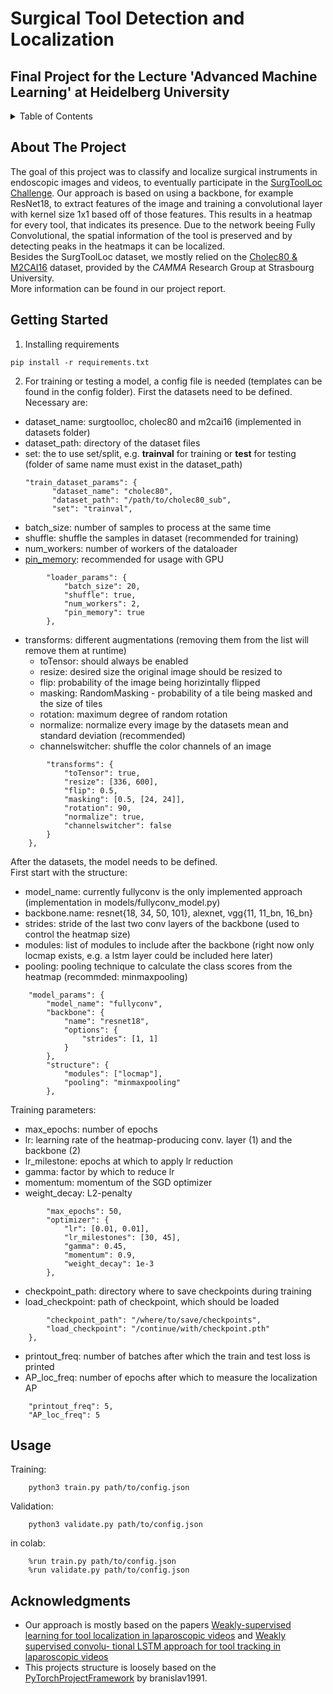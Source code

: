 # Surgical Tool Detection and Localization
## Final Project for the Lecture 'Advanced Machine Learning' at Heidelberg University

<!-- TABLE OF CONTENTS -->
<details>
  <summary>Table of Contents</summary>
  <ol>
    <li>
      <a href="#about-the-project">About The Project</a>
    </li>
    <li>
      <a href="#getting-started">Getting Started</a>
    </li>
    <li><a href="#usage">Usage</a></li>
    <li><a href="#acknowledgments">Acknowledgments</a></li>
  </ol>
</details>



<!-- ABOUT THE PROJECT -->
## About The Project

The goal of this project was to classify and localize surgical instruments in endoscopic images and
videos, to eventually participate in the [SurgToolLoc Challenge](https://surgtoolloc.grand-challenge.org/).
Our approach is based on using a backbone, for example ResNet18, to extract features of the
image and training a convolutional layer with kernel size 1x1 based off of those features. This
results in a heatmap for every tool, that indicates its presence. Due to the network beeing Fully
Convolutional, the spatial information of the tool is preserved and by detecting peaks in the 
heatmaps it can be localized.<br/>
Besides the SurgToolLoc dataset, we mostly relied on the [Cholec80 & M2CAI16](http://camma.u-strasbg.fr/datasets) dataset, provided by the 
<em>CAMMA</em> Research Group at Strasbourg University.<br/>
More information can be found in our project report.



<!-- GETTING STARTED -->
## Getting Started

1. Installing requirements
  ```
  pip install -r requirements.txt
  ```
2. For training or testing a model, a config file is needed (templates can be found in the config folder).
First the datasets need to be defined.<br/>
Necessary are:
* dataset_name: surgtoolloc, cholec80 and m2cai16 (implemented in datasets folder)
* dataset_path: directory of the dataset files
* set: the to use set/split, e.g. **trainval** for training or **test** for testing (folder of same name must exist in the dataset_path)
  ```
  "train_dataset_params": {
        "dataset_name": "cholec80",
        "dataset_path": "/path/to/cholec80_sub",
        "set": "trainval",
  ```
* batch_size: number of samples to process at the same time
* shuffle: shuffle the samples in dataset (recommended for training)
* num_workers: number of workers of the dataloader
* [pin_memory](https://stackoverflow.com/questions/55563376/pytorch-how-does-pin-memory-work-in-dataloader): recommended for usage with GPU
```
        "loader_params": {
            "batch_size": 20,
            "shuffle": true,
            "num_workers": 2,
            "pin_memory": true
        },
```
* transforms: different augmentations (removing them from the list will remove them at runtime)
  + toTensor: should always be enabled
  + resize: desired size the original image should be resized to
  + flip: probability of the image being horizintally flipped
  + masking: RandomMasking - probability of a tile being masked and the size of tiles
  + rotation: maximum degree of random rotation
  + normalize: normalize every image by the datasets mean and standard deviation (recommended)
  + channelswitcher: shuffle the color channels of an image
```
        "transforms": {
            "toTensor": true,
            "resize": [336, 600],
            "flip": 0.5,
            "masking": [0.5, [24, 24]],
            "rotation": 90,
            "normalize": true,
            "channelswitcher": false
        }
    },
```
After the datasets, the model needs to be defined.<br/>
First start with the structure:
* model_name: currently fullyconv is the only implemented approach (implementation in models/fullyconv_model.py)
* backbone.name: resnet{18, 34, 50, 101}, alexnet, vgg{11, 11_bn, 16_bn}
* strides: stride of the last two conv layers of the backbone (used to control the heatmap size)
* modules: list of modules to include after the backbone (right now only locmap exists, e.g. a lstm layer could be included here later)
* pooling: pooling technique to calculate the class scores from the heatmap (recommded: minmaxpooling)
```
    "model_params": {
        "model_name": "fullyconv",
        "backbone": {
            "name": "resnet18",
            "options": {
                "strides": [1, 1]
            }
        },
        "structure": {
            "modules": ["locmap"],
            "pooling": "minmaxpooling"
        },
```
Training parameters:
* max_epochs: number of epochs
* lr: learning rate of the heatmap-producing conv. layer (1) and the backbone (2)
* lr_milestone: epochs at which to apply lr reduction
* gamma: factor by which to reduce lr
* momentum: momentum of the SGD optimizer
* weight_decay: L2-penalty
```
        "max_epochs": 50,
        "optimizer": {
            "lr": [0.01, 0.01],
            "lr_milestones": [30, 45],
            "gamma": 0.45,
            "momentum": 0.9,
            "weight_decay": 1e-3
        },
```
* checkpoint_path: directory where to save checkpoints during training
* load_checkpoint: path of checkpoint, which should be loaded
```
        "checkpoint_path": "/where/to/save/checkpoints",
        "load_checkpoint": "/continue/with/checkpoint.pth"
    },
```
* printout_freq: number of batches after which the train and test loss is printed
* AP_loc_freq: number of epochs after which to measure the localization AP
```
    "printout_freq": 5,
    "AP_loc_freq": 5
```

<!-- USAGE EXAMPLES -->
## Usage

Training:
```
    python3 train.py path/to/config.json
```

Validation:
```
    python3 validate.py path/to/config.json
```

in colab:
```
    %run train.py path/to/config.json
    %run validate.py path/to/config.json
```


<!-- ACKNOWLEDGMENTS -->
## Acknowledgments

* Our approach is mostly based on the papers [Weakly-supervised
learning for tool localization in laparoscopic videos](https://arxiv.org/abs/1806.05573) and [Weakly supervised convolu-
tional LSTM approach for tool tracking in laparoscopic videos](https://arxiv.org/abs/1812.01366)
* This projects structure is loosely based on the [PyTorchProjectFramework](https://github.com/branislav1991/PyTorchProjectFramework) by branislav1991.